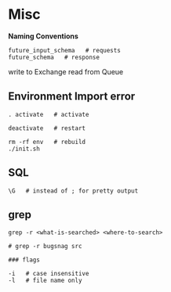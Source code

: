 # Misc

**Naming Conventions**
 
    future_input_schema   # requests
    future_schema   # response

 write to Exchange
 read from Queue
 

## Environment Import error
    
    . activate   # activate

    deactivate   # restart

    rm -rf env   # rebuild
    ./init.sh


## SQL

    \G   # instead of ; for pretty output


## grep

    grep -r <what-is-searched> <where-to-search>
    
    # grep -r bugsnag src

    ### flags

    -i   # case insensitive
    -l   # file name only
